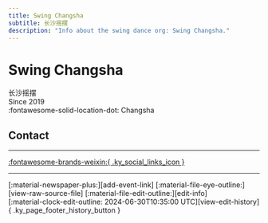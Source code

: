 ```yaml
---
title: Swing Changsha
subtitle: 长沙摇摆
description: "Info about the swing dance org: Swing Changsha."
---
```


# Swing Changsha

长沙摇摆  
Since 2019  
:fontawesome-solid-location-dot: Changsha  


## Contact


---

 [:fontawesome-brands-weixin:{ .ky_social_links_icon }](# "长沙摇摆Swing Changsha")

---

<div class="ky_page_footer" markdown>
<div class="ky_page_footer_trailing" markdown="span">
[:material-newspaper-plus:][add-event-link]
[:material-file-eye-outline:][view-raw-source-file]
[:material-file-edit-outline:][edit-info]
</div>
<div class="ky_page_footer_leading" markdown="span">
[:material-clock-edit-outline: 2024-06-30T10:35:00 UTC][view-edit-history]{ .ky_page_footer_history_button }
</div>
</div>

[add-event-link]: https://github.com/swingdance/events/issues/new?assignees=&labels=add+event&projects=&template=02-add_entity.yml&title=%5Bzh_CN%5D%20Add%20Event%3A%20%3CName%3E&region=zh_CN&province=Hunan&city=Changsha&org_id=swing-chang-sha "Add Event"
[view-raw-source-file]: https://github.com/swingdance/orgs/blob/main/zh_CN/swing-chang-sha.json "View Raw Source File"
[edit-info]: https://github.com/swingdance/orgs/issues/new?assignees=&labels=update+org&projects=&template=03-update_entity.yml&title=%5Bzh_CN%5D%20Update%20Org%3A%20Swing%20Changsha&region=zh_CN&id=swing-chang-sha&name=Swing%20Changsha "Edit Info"

[view-edit-history]: https://github.com/swingdance/orgs/commits/main/zh_CN/swing-chang-sha.json "View Edit History"
